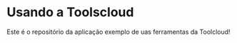 Usando a Toolscloud
========

Este é o repositório da aplicação exemplo de uas ferramentas da Toolcloud!

